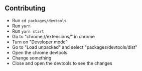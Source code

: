 ## Contributing

- Run `cd packages/devtools`
- Run `yarn`
- Run `yarn start`
- Go to "chrome://extensions/" in chrome
- Turn on "Developer mode"
- Go to "Load unpacked" and select "packages/devtools/dist"
- Open the chrome devtools
- Change something
- Close and open the devtools to see the changes
